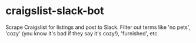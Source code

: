 # craigslist-slack-bot

Scrape Craigslist for listings and post to Slack. Filter out terms like 'no pets', 'cozy' (you know it's bad if they say it's cozy!), 'furnished', etc.
